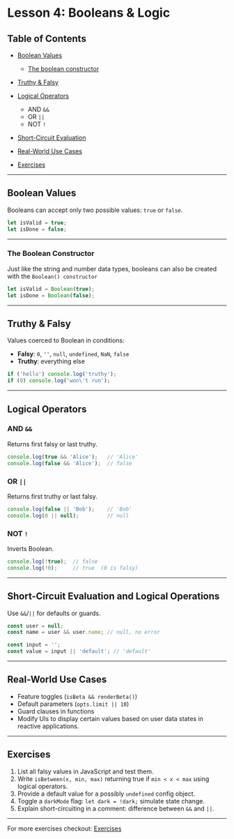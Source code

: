 # Lesson 4: Booleans & Logic

## Table of Contents

* [Boolean Values](#boolean-values)
  * [The boolean constructor](#the-boolean-constructor)
* [Truthy & Falsy](#truthy--falsy)
* [Logical Operators](#logical-operators)

  * AND `&&`
  * OR `||`
  * NOT `!`
* [Short-Circuit Evaluation](#short-circuit-evaluation-and-logical-operations)
* [Real-World Use Cases](#real-world-use-cases)
* [Exercises](#exercises)

---

## Boolean Values

Booleans can accept only two possible values: `true` or `false`.

```js
let isValid = true;
let isDone = false;
```

---

### The Boolean Constructor

Just like the string and number data types, booleans can also be created with the `Boolean() constructor`

```js
let isValid = Boolean(true);
let isDone = Boolean(false);
```

---

## Truthy & Falsy

Values coerced to Boolean in conditions:

* **Falsy**: `0`, `''`, `null`, `undefined`, `NaN`, `false`
* **Truthy**: everything else

```js
if ('hello') console.log('truthy');
if (0) console.log('won\'t run');
```

---

## Logical Operators

### AND `&&`

Returns first falsy or last truthy.

```js
console.log(true && 'Alice');   // 'Alice'
console.log(false && 'Alice');  // false
```

### OR `||`

Returns first truthy or last falsy.

```js
console.log(false || 'Bob');    // 'Bob'
console.log(0 || null);         // null
```

### NOT `!`

Inverts Boolean.

```js
console.log(!true);  // false
console.log(!0);     // true  (0 is falsy)
```

---

## Short-Circuit Evaluation and Logical Operations

Use `&&`/`||` for defaults or guards.

```js
const user = null;
const name = user && user.name; // null, no error

const input = '';
const value = input || 'default'; // 'default'
```

---

## Real-World Use Cases

* Feature toggles (`isBeta && renderBeta()`)
* Default parameters (`opts.limit || 10`)
* Guard clauses in functions
* Modify UIs to display certain values based on user data states in reactive applications.

---

## Exercises

1. List all falsy values in JavaScript and test them.
2. Write `isBetween(x, min, max)` returning true if `min < x < max` using logical operators.
3. Provide a default value for a possibly `undefined` config object.
4. Toggle a `darkMode` flag: `let dark = !dark;` simulate state change.
5. Explain short-circuiting in a comment: difference between `&&` and `||`.

---

For more exercises checkout: [Exercises](./Exercise.txt)
